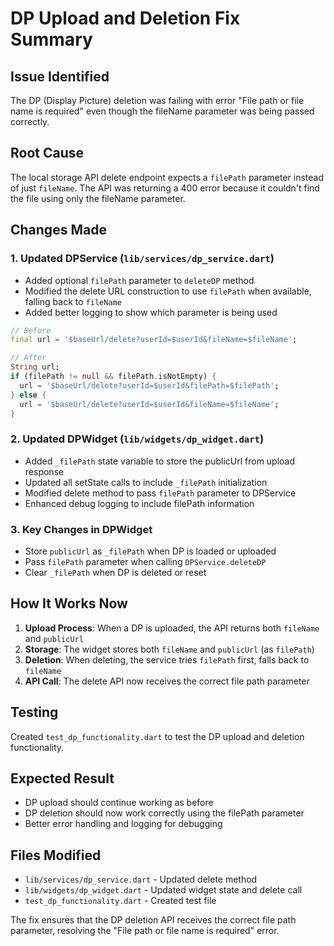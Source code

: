 # DP Upload and Deletion Fix Summary

## Issue Identified
The DP (Display Picture) deletion was failing with error "File path or file name is required" even though the fileName parameter was being passed correctly.

## Root Cause
The local storage API delete endpoint expects a `filePath` parameter instead of just `fileName`. The API was returning a 400 error because it couldn't find the file using only the fileName parameter.

## Changes Made

### 1. Updated DPService (`lib/services/dp_service.dart`)
- Added optional `filePath` parameter to `deleteDP` method
- Modified the delete URL construction to use `filePath` when available, falling back to `fileName`
- Added better logging to show which parameter is being used

```dart
// Before
final url = '$baseUrl/delete?userId=$userId&fileName=$fileName';

// After
String url;
if (filePath != null && filePath.isNotEmpty) {
  url = '$baseUrl/delete?userId=$userId&filePath=$filePath';
} else {
  url = '$baseUrl/delete?userId=$userId&fileName=$fileName';
}
```

### 2. Updated DPWidget (`lib/widgets/dp_widget.dart`)
- Added `_filePath` state variable to store the publicUrl from upload response
- Updated all setState calls to include `_filePath` initialization
- Modified delete method to pass `filePath` parameter to DPService
- Enhanced debug logging to include filePath information

### 3. Key Changes in DPWidget
- Store `publicUrl` as `_filePath` when DP is loaded or uploaded
- Pass `filePath` parameter when calling `DPService.deleteDP`
- Clear `_filePath` when DP is deleted or reset

## How It Works Now

1. **Upload Process**: When a DP is uploaded, the API returns both `fileName` and `publicUrl`
2. **Storage**: The widget stores both `fileName` and `publicUrl` (as `filePath`)
3. **Deletion**: When deleting, the service tries `filePath` first, falls back to `fileName`
4. **API Call**: The delete API now receives the correct file path parameter

## Testing
Created `test_dp_functionality.dart` to test the DP upload and deletion functionality.

## Expected Result
- DP upload should continue working as before
- DP deletion should now work correctly using the filePath parameter
- Better error handling and logging for debugging

## Files Modified
- `lib/services/dp_service.dart` - Updated delete method
- `lib/widgets/dp_widget.dart` - Updated widget state and delete call
- `test_dp_functionality.dart` - Created test file

The fix ensures that the DP deletion API receives the correct file path parameter, resolving the "File path or file name is required" error.
